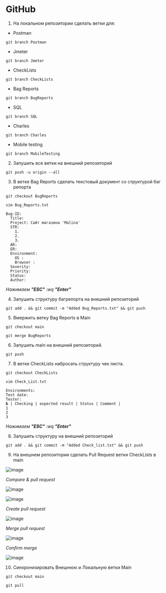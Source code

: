 # GitHub

1. На локальном репозитории сделать ветки для:

- Postman 

`git branch Postman`

- Jmeter 

`git branch Jmeter`
			
- CheckLists 

`git branch CheckLists`

- Bag Reports 

`git branch BugReports`

- SQL 

`git branch SQL`

- Charles 

`git branch Charles`

- Mobile testing 

`git branch MobileTesting`


2. Запушить все ветки на внешний репозиторий 

`git push -u origin --all`

3. В ветке Bag Reports сделать текстовый документ со структурой баг репорта 

```
git checkout BugReports

vim Bug_Reports.txt
```

```
Bug-ID: 
  Title: 
  Project: Сайт магазина 'Malina'
  STR: 
    1. 
    2. 
    3. 
  AR: 
  ER: 
  Environment:
    OS : 
    Browser : 
  Severity: 
  Priority:
  Status: 
  Author:
  ```
  
  *Нажимаем **"ESC"** :wq **"Enter"***

4. Запушить структуру багрепорта на внешний репозиторий 

`git add . && git commit -m "Added Bug_Reports.txt" && git push`

5. Вмержить ветку Bag Reports в Main 

```
git checkout main 

git merge BugReports
```

6. Запушить main на внешний репозиторий. 

`git push`

7. В ветке CheckLists набросать структуру чек листа. 

```
git checkout CheckLists 

vim Check_List.txt
```

```
Environments:				
Test date:				
Tester:				
№ | Checking | expected result | Status | Comment |
1
2
3
```

 *Нажимаем **"ESC"** :wq **"Enter"***

8. Запушить структуру на внешний репозиторий 

`git add . && git commit -m "Added Check_list.txt" && git push`

9. На внешнем репозитории сделать Pull Request ветки CheckLists в main 

![image](https://user-images.githubusercontent.com/105368491/173565507-a91a27f5-0ad4-4b75-99f9-ccc298b69d13.png)

*Compare & pull request*

![image](https://user-images.githubusercontent.com/105368491/173565582-1feebd74-250b-4d93-a021-e4898464186e.png)

![image](https://user-images.githubusercontent.com/105368491/173565900-60708b62-17b0-4f71-8ced-99776b25a621.png)

*Create pull request*

![image](https://user-images.githubusercontent.com/105368491/173565941-2de03d05-433d-4e0a-8a47-8caeaf4b9fdf.png)

*Merge pull request*

![image](https://user-images.githubusercontent.com/105368491/173566224-3af3adb3-dd53-49fc-92d3-005dc309560f.png)

*Confirm merge*

![image](https://user-images.githubusercontent.com/105368491/173566415-0e5f585f-6214-4aef-96f5-3fb330bb963c.png)

10. Синхронизировать Внешнюю и Локальную ветки Main 

```
git checkout main 

git pull
```
